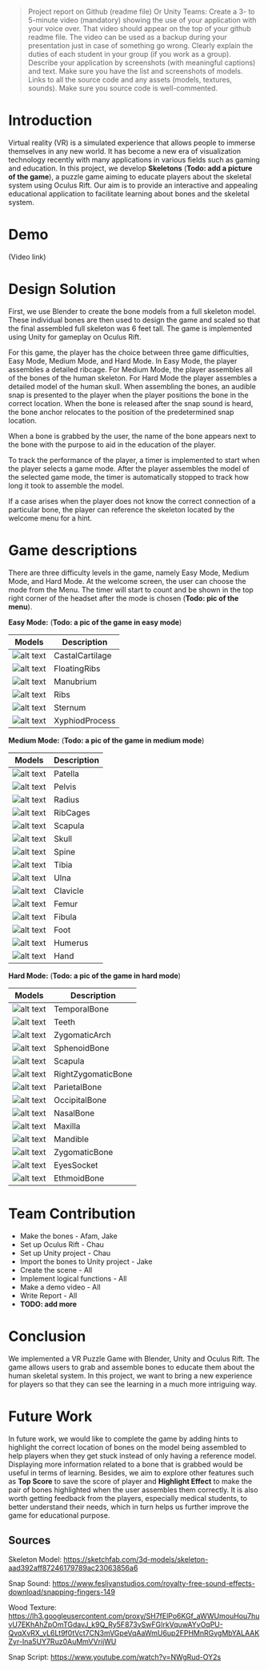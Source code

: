 >Project report on Github (readme file) Or Unity Teams:
Create a 3- to 5-minute video (mandatory) showing the use of your application with your voice over. That video should appear on the top of your github readme file. The video can be used as a backup during your presentation just in case of something go wrong.
Clearly explain the duties of each student in your group (if you work as a group).
Describe your application by screenshots (with meaningful captions) and text. Make sure you have the list and screenshots of models.
Links to all the source code and any assets (models, textures, sounds). Make sure you source code is well-commented.

# Introduction

Virtual reality (VR) is a simulated experience that allows people to immerse themselves in any new world. It has become a new era of visualization technology recently with many applications in various fields such as gaming and education.
In this project, we develop **Skeletons** (**Todo: add a picture of the game**), a puzzle game aiming to educate players about the skeletal system using Oculus Rift.
Our aim is to provide an interactive and appealing educational application to facilitate learning about bones and the skeletal system.

# Demo
(Video link)



# Design Solution


First, we use Blender to create the bone models from a full skeleton model. These individual bones are then used to design the game and scaled so that the final assembled full skeleton was 6 feet tall. The game is implemented using Unity for gameplay on Oculus Rift. 

For this game, the player has the choice between three game difficulties, Easy Mode, Medium Mode, and Hard Mode. In Easy Mode, the player assembles a detailed ribcage. For Medium Mode, the player assembles all of the bones of the human skeleton. For Hard Mode the player assembles a detailed model of the human skull. When assembling the bones, an audible snap is presented to the player when the player positions the bone in the correct location. When the bone is released after the snap sound is heard, the bone anchor relocates to the position of the predetermined snap location. 

When a bone is grabbed by the user, the name of the bone appears next to the bone with the purpose to aid in the education of the player. 

To track the performance of the player, a timer is implemented to start when the player selects a game mode. After the player assembles the model of the selected game mode, the timer is automatically stopped to track how long it took to assemble the model. 

If a case arises when the player does not know the correct connection of a particular bone, the player can reference the skeleton located by the welcome menu for a hint. 

# Game descriptions
There are three difficulty levels in the game, namely Easy Mode, Medium Mode, and Hard Mode. At the welcome screen, the user can choose the mode from the Menu. The timer will start to count and be shown in the top right corner of the headset after the mode is chosen (**Todo: pic of the menu**).

**Easy Mode:**
(**Todo: a pic of the game in easy mode**)

| Models | Description |
| --- | --- |
| ![alt text](/Models/CastalCartilage.jpg) | CastalCartilage |
| ![alt text](/Models/FloatingRibs.jpg) | FloatingRibs|
| ![alt text](/Models/Manubrium.jpg) | Manubrium |
| ![alt text](/Models/Ribs.jpg) | Ribs |
| ![alt text](/Models/Sternum.jpg) | Sternum|
| ![alt text](/Models/XyphiodProcess.jpg) |XyphiodProcess |

**Medium Mode:**
(**Todo: a pic of the game in medium mode**)

| Models | Description |
| --- | --- |
| ![alt text](/Models/Patella.jpg) | Patella |
| ![alt text](/Models/Pelvis.jpg) | Pelvis|
| ![alt text](/Models/Radius.jpg) | Radius |
| ![alt text](/Models/RibCages.png) | RibCages |
| ![alt text](/Models/Scapula.png) | Scapula|
| ![alt text](/Models/Skull.jpg) |Skull |
| ![alt text](/Models/Spine.jpg) | Spine |
| ![alt text](/Models/Tibia.jpg) | Tibia |
| ![alt text](/Models/Ulna.jpg) | Ulna |
| ![alt text](/Models/leftClavicle.jpg) | Clavicle |
| ![alt text](/Models/leftFemur.jpg) | Femur|
| ![alt text](/Models/leftFibula.jpg) | Fibula |
| ![alt text](/Models/leftFoot.jpg) | Foot |
| ![alt text](/Models/leftHumerus.jpg) | Humerus |
| ![alt text](/Models/lefthand.jpg) | Hand |

**Hard Mode:**
(**Todo: a pic of the game in hard mode**)

| Models | Description |
| --- | --- |
| ![alt text](/Models/TemporalBone.jpg) | TemporalBone |
| ![alt text](/Models/Teeth.jpg) | Teeth|
| ![alt text](/Models/ZygomaticArch.jpg) | ZygomaticArch|
| ![alt text](/Models/SphenoidBone.jpg) | SphenoidBone |
| ![alt text](/Models/Scapula.png) | Scapula|
| ![alt text](/Models/RightZygomaticBone.jpg) |RightZygomaticBone |
| ![alt text](/Models/ParietalBone.jpg) | ParietalBone |
| ![alt text](/Models/OccipitalBone.jpg) | OccipitalBone |
| ![alt text](/Models/NasalBone.jpg) | NasalBone|
| ![alt text](/Models/Maxilla.jpg) | Maxilla|
| ![alt text](/Models/Mandible.jpg) | Mandible|
| ![alt text](/Models/ZygomaticBone.jpg) | ZygomaticBone |
| ![alt text](/Models/EyesSocket.jpg) | EyesSocket|
| ![alt text](/Models/EthmoidBone.jpg) | EthmoidBone|


# Team Contribution
- Make the bones - Afam, Jake
- Set up Oculus Rift - Chau
- Set up Unity project - Chau
- Import the bones to Unity project - Jake
- Create the scene - All
- Implement logical functions - All
- Make a demo video - All
- Write Report - All
- **TODO: add more**

# Conclusion
We implemented a VR Puzzle Game with Blender, Unity and Oculus Rift. The game allows users to grab and assemble bones to educate them about the human skeletal system. In this project, we want to bring a new experience for players so that they can see the learning in a much more intriguing way.

# Future Work
In future work, we would like to complete the game by adding hints to highlight the correct location of bones on the model being assembled to help players when they get stuck instead of only having a reference model. Displaying more information related to a bone that is grabbed would be useful in terms of learning. Besides, we aim to explore other features such as **Top Score** to save the score of player and **Highlight Effect** to make the pair of bones highlighted when the user assembles them correctly. It is also worth getting feedback from the players, especially medical students, to better understand their needs, which in turn helps us further improve the game for educational purpose.

## Sources
Skeleton Model: https://sketchfab.com/3d-models/skeleton-aad392aff87246179789ac23063856a6

Snap Sound: https://www.fesliyanstudios.com/royalty-free-sound-effects-download/snapping-fingers-149

Wood Texture: https://lh3.googleusercontent.com/proxy/SH7fElPo6KGf_aWWUmouHou7huvU7EKhAhZpOmTGdavJ_k9Q_Ry5F873vSwFGIrkVquwAYvOqPU-QvqXvRX_vL6Lt9f0tVct7CN3mVGpeVqAaWmU6up2FPHMnRGvgMbYALAAKZyr-Ina5UY7Ruz0AuMmVVrijWU

Snap Script: https://www.youtube.com/watch?v=NWgRud-OY2s
